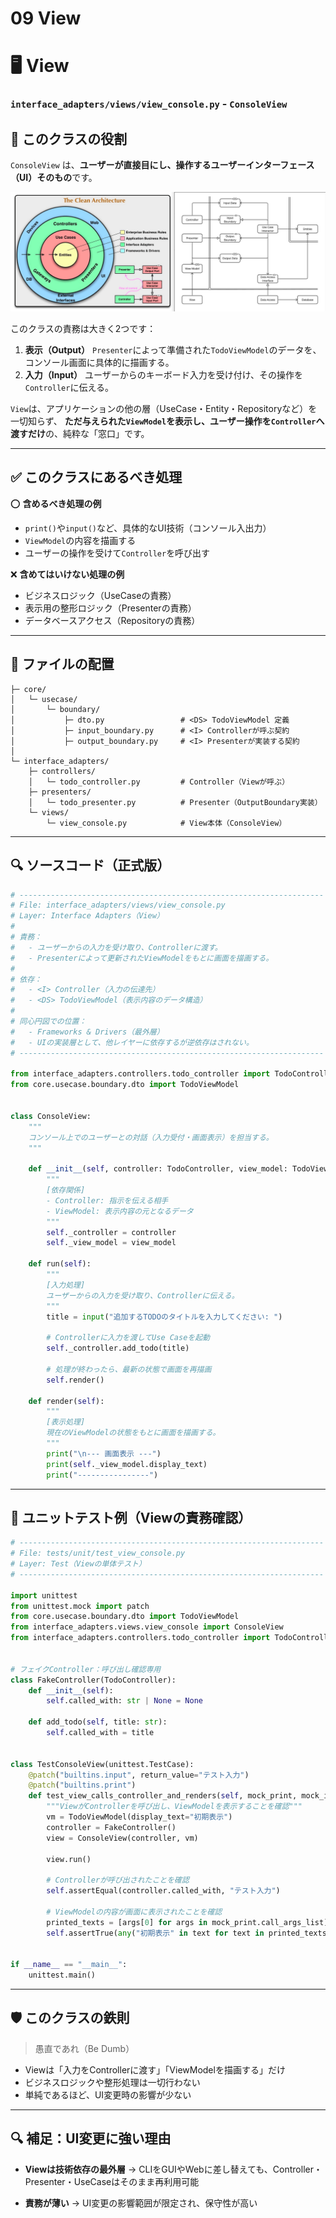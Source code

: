 # 09 View

# 🖥 View
### `interface_adapters/views/view_console.py` - `ConsoleView`


## 🧭 このクラスの役割

`ConsoleView` は、**ユーザーが直接目にし、操作するユーザーインターフェース（UI）そのもの**です。

![クリーンアーキテクチャ](../クリーンアーキテクチャ.png)

このクラスの責務は大きく2つです：

1. **表示（Output）**
   `Presenter`によって準備された`TodoViewModel`のデータを、コンソール画面に具体的に描画する。
2. **入力（Input）**
   ユーザーからのキーボード入力を受け付け、その操作を`Controller`に伝える。

`View`は、アプリケーションの他の層（UseCase・Entity・Repositoryなど）を一切知らず、
**ただ与えられた`ViewModel`を表示し、ユーザー操作を`Controller`へ渡すだけ**の、純粋な「窓口」です。

---

## ✅ このクラスにあるべき処理

⭕️ **含めるべき処理の例**

* `print()`や`input()`など、具体的なUI技術（コンソール入出力）
* `ViewModel`の内容を描画する
* ユーザーの操作を受けて`Controller`を呼び出す

❌ **含めてはいけない処理の例**

* ビジネスロジック（UseCaseの責務）
* 表示用の整形ロジック（Presenterの責務）
* データベースアクセス（Repositoryの責務）

---

## 📁 ファイルの配置

```
├─ core/
│   └─ usecase/
│       └─ boundary/
│           ├─ dto.py                 # <DS> TodoViewModel 定義
│           ├─ input_boundary.py      # <I> Controllerが呼ぶ契約
│           ├─ output_boundary.py     # <I> Presenterが実装する契約
│
└─ interface_adapters/
    ├─ controllers/
    │   └─ todo_controller.py         # Controller（Viewが呼ぶ）
    ├─ presenters/
    │   └─ todo_presenter.py          # Presenter（OutputBoundary実装）
    └─ views/
        └─ view_console.py            # View本体（ConsoleView）
```

---

## 🔍 ソースコード（正式版）

```python
# --------------------------------------------------------------------
# File: interface_adapters/views/view_console.py
# Layer: Interface Adapters（View）
#
# 責務：
#   - ユーザーからの入力を受け取り、Controllerに渡す。
#   - Presenterによって更新されたViewModelをもとに画面を描画する。
#
# 依存：
#   - <I> Controller（入力の伝達先）
#   - <DS> TodoViewModel（表示内容のデータ構造）
#
# 同心円図での位置：
#   - Frameworks & Drivers（最外層）
#   - UIの実装層として、他レイヤーに依存するが逆依存はされない。
# --------------------------------------------------------------------

from interface_adapters.controllers.todo_controller import TodoController
from core.usecase.boundary.dto import TodoViewModel


class ConsoleView:
    """
    コンソール上でのユーザーとの対話（入力受付・画面表示）を担当する。
    """

    def __init__(self, controller: TodoController, view_model: TodoViewModel):
        """
        [依存関係]
        - Controller: 指示を伝える相手
        - ViewModel: 表示内容の元となるデータ
        """
        self._controller = controller
        self._view_model = view_model

    def run(self):
        """
        [入力処理]
        ユーザーからの入力を受け取り、Controllerに伝える。
        """
        title = input("追加するTODOのタイトルを入力してください: ")

        # Controllerに入力を渡してUse Caseを起動
        self._controller.add_todo(title)

        # 処理が終わったら、最新の状態で画面を再描画
        self.render()

    def render(self):
        """
        [表示処理]
        現在のViewModelの状態をもとに画面を描画する。
        """
        print("\n--- 画面表示 ---")
        print(self._view_model.display_text)
        print("----------------")
```

---

## 🧪 ユニットテスト例（Viewの責務確認）

```python
# --------------------------------------------------------------------
# File: tests/unit/test_view_console.py
# Layer: Test（Viewの単体テスト）
# --------------------------------------------------------------------

import unittest
from unittest.mock import patch
from core.usecase.boundary.dto import TodoViewModel
from interface_adapters.views.view_console import ConsoleView
from interface_adapters.controllers.todo_controller import TodoController


# フェイクController：呼び出し確認専用
class FakeController(TodoController):
    def __init__(self):
        self.called_with: str | None = None

    def add_todo(self, title: str):
        self.called_with = title


class TestConsoleView(unittest.TestCase):
    @patch("builtins.input", return_value="テスト入力")
    @patch("builtins.print")
    def test_view_calls_controller_and_renders(self, mock_print, mock_input):
        """ViewがControllerを呼び出し、ViewModelを表示することを確認"""
        vm = TodoViewModel(display_text="初期表示")
        controller = FakeController()
        view = ConsoleView(controller, vm)

        view.run()

        # Controllerが呼び出されたことを確認
        self.assertEqual(controller.called_with, "テスト入力")

        # ViewModelの内容が画面に表示されたことを確認
        printed_texts = [args[0] for args in mock_print.call_args_list]
        self.assertTrue(any("初期表示" in text for text in printed_texts))


if __name__ == "__main__":
    unittest.main()
```

---

## 🛡 このクラスの鉄則

> 愚直であれ（Be Dumb）

* Viewは「入力をControllerに渡す」「ViewModelを描画する」だけ
* ビジネスロジックや整形処理は一切行わない
* 単純であるほど、UI変更時の影響が少ない

---

## 🔍 補足：UI変更に強い理由

* **Viewは技術依存の最外層**
  → CLIをGUIやWebに差し替えても、Controller・Presenter・UseCaseはそのまま再利用可能

* **責務が薄い**
  → UI変更の影響範囲が限定され、保守性が高い

